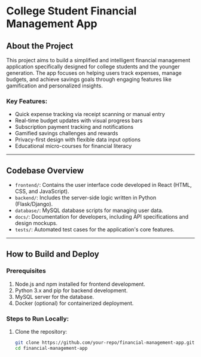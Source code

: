 # College Student Financial Management App

## About the Project
This project aims to build a simplified and intelligent financial management application specifically designed for college students and the younger generation. The app focuses on helping users track expenses, manage budgets, and achieve savings goals through engaging features like gamification and personalized insights.

### Key Features:
- Quick expense tracking via receipt scanning or manual entry
- Real-time budget updates with visual progress bars
- Subscription payment tracking and notifications
- Gamified savings challenges and rewards
- Privacy-first design with flexible data input options
- Educational micro-courses for financial literacy

---

## Codebase Overview
- `frontend/`: Contains the user interface code developed in React (HTML, CSS, and JavaScript).
- `backend/`: Includes the server-side logic written in Python (Flask/Django).
- `database/`: MySQL database scripts for managing user data.
- `docs/`: Documentation for developers, including API specifications and design mockups.
- `tests/`: Automated test cases for the application's core features.

---

## How to Build and Deploy

### Prerequisites
1. Node.js and npm installed for frontend development.
2. Python 3.x and pip for backend development.
3. MySQL server for the database.
4. Docker (optional) for containerized deployment.

### Steps to Run Locally:
1. Clone the repository:
   ```bash
   git clone https://github.com/your-repo/financial-management-app.git
   cd financial-management-app
